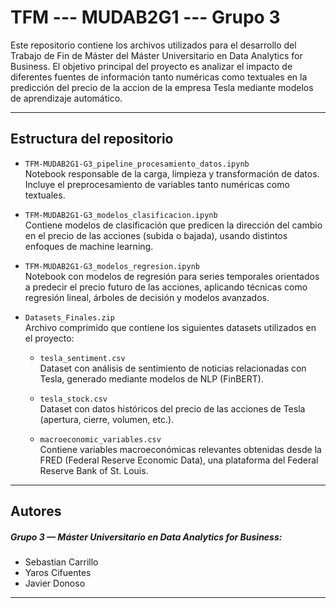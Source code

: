 # TFM --- MUDAB2G1 --- Grupo 3

Este repositorio contiene los archivos utilizados para el desarrollo del Trabajo de Fin de Máster del Máster Universitario en Data Analytics for Business. 
El objetivo principal del proyecto es analizar el impacto de diferentes fuentes de información tanto numéricas como textuales en la predicción del precio de la accion de la empresa Tesla 
mediante modelos de aprendizaje automático.

---

## Estructura del repositorio

- `TFM-MUDAB2G1-G3_pipeline_procesamiento_datos.ipynb`  
  Notebook responsable de la carga, limpieza y transformación de datos. Incluye el preprocesamiento de variables tanto numéricas como textuales.

- `TFM-MUDAB2G1-G3_modelos_clasificacion.ipynb`  
  Contiene modelos de clasificación que predicen la dirección del cambio en el precio de las acciones (subida o bajada), usando distintos enfoques de machine learning.

- `TFM-MUDAB2G1-G3_modelos_regresion.ipynb`  
  Notebook con modelos de regresión para series temporales orientados a predecir el precio futuro de las acciones, aplicando técnicas como regresión lineal,
  árboles de decisión y modelos avanzados.

- `Datasets_Finales.zip`  
   Archivo comprimido que contiene los siguientes datasets utilizados en el proyecto:
  
  - `tesla_sentiment.csv`  
    Dataset con análisis de sentimiento de noticias relacionadas con Tesla, generado mediante modelos de NLP (FinBERT).
  
  - `tesla_stock.csv`  
    Dataset con datos históricos del precio de las acciones de Tesla (apertura, cierre, volumen, etc.).

  - `macroeconomic_variables.csv`  
    Contiene variables macroeconómicas relevantes obtenidas desde la FRED (Federal Reserve Economic Data), una plataforma del Federal Reserve Bank of St. Louis.


---

## Autores

##### Grupo 3 — Máster Universitario en Data Analytics for Business:
- Sebastian Carrillo
- Yaros Cifuentes
- Javier Donoso


---

